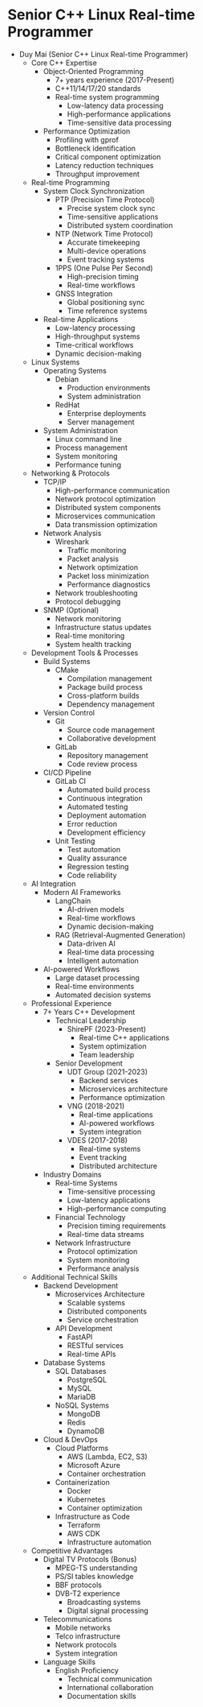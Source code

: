 # Senior C++ Linux Real-time Programmer

* Duy Mai
  (Senior C++ Linux Real-time Programmer)
  * Core C++ Expertise
    * Object-Oriented Programming
      * 7+ years experience (2017-Present)
      * C++11/14/17/20 standards
      * Real-time system programming
        * Low-latency data processing
        * High-performance applications
        * Time-sensitive data processing
    * Performance Optimization
      * Profiling with gprof
      * Bottleneck identification
      * Critical component optimization
      * Latency reduction techniques
      * Throughput improvement
  * Real-time Programming
    * System Clock Synchronization
      * PTP (Precision Time Protocol)
        * Precise system clock sync
        * Time-sensitive applications
        * Distributed system coordination
      * NTP (Network Time Protocol)
        * Accurate timekeeping
        * Multi-device operations
        * Event tracking systems
      * 1PPS (One Pulse Per Second)
        * High-precision timing
        * Real-time workflows
      * GNSS Integration
        * Global positioning sync
        * Time reference systems
    * Real-time Applications
      * Low-latency processing
      * High-throughput systems
      * Time-critical workflows
      * Dynamic decision-making
  * Linux Systems
    * Operating Systems
      * Debian
        * Production environments
        * System administration
      * RedHat
        * Enterprise deployments
        * Server management
    * System Administration
      * Linux command line
      * Process management
      * System monitoring
      * Performance tuning
  * Networking & Protocols
    * TCP/IP
      * High-performance communication
      * Network protocol optimization
      * Distributed system components
      * Microservices communication
      * Data transmission optimization
    * Network Analysis
      * Wireshark
        * Traffic monitoring
        * Packet analysis
        * Network optimization
        * Packet loss minimization
        * Performance diagnostics
      * Network troubleshooting
      * Protocol debugging
    * SNMP (Optional)
      * Network monitoring
      * Infrastructure status updates
      * Real-time monitoring
      * System health tracking
  * Development Tools & Processes
    * Build Systems
      * CMake
        * Compilation management
        * Package build process
        * Cross-platform builds
        * Dependency management
    * Version Control
      * Git
        * Source code management
        * Collaborative development
      * GitLab
        * Repository management
        * Code review process
    * CI/CD Pipeline
      * GitLab CI
        * Automated build process
        * Continuous integration
        * Automated testing
        * Deployment automation
        * Error reduction
        * Development efficiency
      * Unit Testing
        * Test automation
        * Quality assurance
        * Regression testing
        * Code reliability
  * AI Integration
    * Modern AI Frameworks
      * LangChain
        * AI-driven models
        * Real-time workflows
        * Dynamic decision-making
      * RAG (Retrieval-Augmented Generation)
        * Data-driven AI
        * Real-time data processing
        * Intelligent automation
    * AI-powered Workflows
      * Large dataset processing
      * Real-time environments
      * Automated decision systems
  * Professional Experience
    * 7+ Years C++ Development
      * Technical Leadership
        * ShirePF (2023-Present)
          * Real-time C++ applications
          * System optimization
          * Team leadership
      * Senior Development
        * UDT Group (2021-2023)
          * Backend services
          * Microservices architecture
          * Performance optimization
        * VNG (2018-2021)
          * Real-time applications
          * AI-powered workflows
          * System integration
        * VDES (2017-2018)
          * Real-time systems
          * Event tracking
          * Distributed architecture
    * Industry Domains
      * Real-time Systems
        * Time-sensitive processing
        * Low-latency applications
        * High-performance computing
      * Financial Technology
        * Precision timing requirements
        * Real-time data streams
      * Network Infrastructure
        * Protocol optimization
        * System monitoring
        * Performance analysis
  * Additional Technical Skills
    * Backend Development
      * Microservices Architecture
        * Scalable systems
        * Distributed components
        * Service orchestration
      * API Development
        * FastAPI
        * RESTful services
        * Real-time APIs
    * Database Systems
      * SQL Databases
        * PostgreSQL
        * MySQL
        * MariaDB
      * NoSQL Systems
        * MongoDB
        * Redis
        * DynamoDB
    * Cloud & DevOps
      * Cloud Platforms
        * AWS (Lambda, EC2, S3)
        * Microsoft Azure
        * Container orchestration
      * Containerization
        * Docker
        * Kubernetes
        * Container optimization
      * Infrastructure as Code
        * Terraform
        * AWS CDK
        * Infrastructure automation
  * Competitive Advantages
    * Digital TV Protocols (Bonus)
      * MPEG-TS understanding
      * PS/SI tables knowledge
      * BBF protocols
      * DVB-T2 experience
        * Broadcasting systems
        * Digital signal processing
    * Telecommunications
      * Mobile networks
      * Telco infrastructure
      * Network protocols
      * System integration
    * Language Skills
      * English Proficiency
        * Technical communication
        * International collaboration
        * Documentation skills